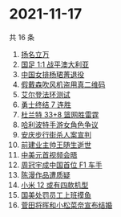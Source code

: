 # 2021-11-17

共 16 条

<!-- BEGIN -->
<!-- 最后更新时间 Wed Nov 17 2021 03:10:59 GMT+0800 (China Standard Time) -->

1. [扬名立万](https://www.zhihu.com/search?q=扬名立万)
1. [国足 1:1 战平澳大利亚](https://www.zhihu.com/search?q=中国男足)
1. [中国女排杨珺菁退役](https://www.zhihu.com/search?q=杨珺菁)
1. [假戴森吹风机盗用真二维码](https://www.zhihu.com/search?q=假戴森吹风机)
1. [艾尔登法环测试](https://www.zhihu.com/search?q=艾尔登法环)
1. [勇士终结 7 连胜](https://www.zhihu.com/search?q=勇士)
1. [杜兰特 33+8 篮网胜雷霆](https://www.zhihu.com/search?q=篮网)
1. [哈利波特手游女角色争议](https://www.zhihu.com/search?q=哈利波特魔法觉醒)
1. [安庆步行街杀人案宣判](https://www.zhihu.com/search?q=安庆步行街杀人案)
1. [前建业主帅王随生逝世](https://www.zhihu.com/search?q=王随生)
1. [中美元首视频会晤](https://www.zhihu.com/search?q=中美会晤)
1. [周冠宇成中国首位 F1 车手](https://www.zhihu.com/search?q=周冠宇)
1. [陈漫作品遭质疑](https://www.zhihu.com/search?q=陈漫)
1. [小米 12 或有四款机型](https://www.zhihu.com/search?q=小米12)
1. [国美处罚员工上班摸鱼](https://www.zhihu.com/search?q=国美)
1. [菅田将晖和小松菜奈宣布结婚](https://www.zhihu.com/search?q=菅田将晖)

<!-- END -->
